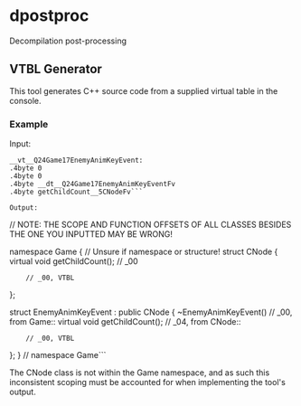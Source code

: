 # dpostproc
 Decompilation post-processing

## VTBL Generator
This tool generates C++ source code from a supplied virtual table in the console.

### Example
Input:

```
__vt__Q24Game17EnemyAnimKeyEvent:
.4byte 0
.4byte 0
.4byte __dt__Q24Game17EnemyAnimKeyEventFv
.4byte getChildCount__5CNodeFv```

Output:

```
// NOTE: THE SCOPE AND FUNCTION OFFSETS OF ALL CLASSES BESIDES THE ONE YOU INPUTTED MAY BE WRONG!

namespace Game { // Unsure if namespace or structure!
struct CNode
{
        virtual void getChildCount(); // _00

        // _00, VTBL
};

struct EnemyAnimKeyEvent : public CNode
{
        ~EnemyAnimKeyEvent()          // _00, from Game::
        virtual void getChildCount(); // _04, from CNode::

        // _00, VTBL
};
} // namespace Game```

The CNode class is not within the Game namespace, and as such this inconsistent scoping must be accounted for when implementing the tool's output.

